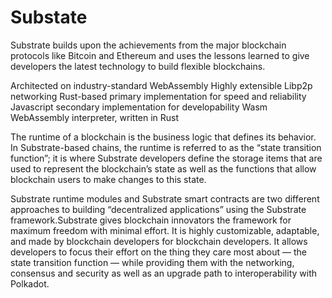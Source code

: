 # Substate

Substrate builds upon the achievements from the major blockchain protocols like Bitcoin and Ethereum and uses the lessons learned to give developers the latest technology to build flexible blockchains.

Architected on industry-standard WebAssembly
Highly extensible Libp2p networking
Rust-based primary implementation for speed and reliability
Javascript secondary implementation for developability
Wasm WebAssembly interpreter, written in Rust

The runtime of a blockchain is the business logic that defines its behavior. In Substrate-based chains, the runtime is referred to as the “state transition function”; it is where Substrate developers define the storage items that are used to represent the blockchain’s state as well as the functions that allow blockchain users to make changes to this state.

Substrate runtime modules and Substrate smart contracts are two different approaches to building “decentralized applications” using the Substrate framework.Substrate gives blockchain innovators the framework for maximum freedom with minimal effort. It is highly customizable, adaptable, and made by blockchain developers for blockchain developers. It allows developers to focus their effort on the thing they care most about — the state transition function — while providing them with the networking, consensus and security as well as an upgrade path to interoperability with Polkadot.

